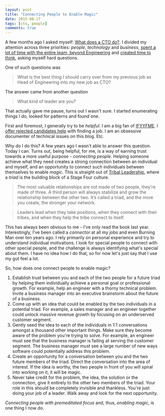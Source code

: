 ```yaml
---
layout: post
title: "Connecting People to Enable Magic"
date: 2015-08-17
tags: [cto, people]
comments: true
---
```

A few months ago I asked myself: [What does a CTO do?](/2015/05/23/what-does-a-cto-do.html). I divided my attention across three priorities: _people_, _technology_ and _business_, [spent a lot of time with the entire team, beyond Engineering](/2015/07/18/what-does-a-cto-do-offering-time-to-the-team.html) and [created time to think](/2015/08/03/what-does-a-cto-do-creating-thinking-time-while-walking-to-work.html), asking myself hard questions.

One of such questions was

> What is the best thing I should carry over from my previous job as Head of Engineering into my new job as CTO?

The answer came from another question

> What kind of leader are you?

That actually gave me pause, turns out I wasn't sure. I started enumerating things I do, looked for patterns and found one.

First and foremost, I generally try to be _helpful_. I am a big fan of [IFYYFME](https://code.dblock.org/2009/09/03/i-f-you-you-f-me-or-how-to-maintain-a-healthy-level-of-communication-across-organizational-boundaries.html). I [offer rejected candidates help](https://code.dblock.org/2013/05/26/how-to-reject-engineering-candidates.html) with finding a job. I am an obsessive documenter of technical issues on this blog. Etc.

Why do I do this? A few years ago I wasn't able to answer this question. Today I can. Turns out, being helpful, for me, is a way of earning trust towards a more useful purpose - _connecting people_. Helping someone achieve what they need creates a strong connection between an individual and myself, and an opportunity to connect such individuals between themselves to enable _magic_. This is straight out of [Tribal Leadership](https://www.triballeadership.net/book), where a _triad_ is the building block of a Stage Four culture.

> The most valuable relationships are not made of two people, they’re made of three. A third person will always stabilize and grow the relationship between the other two. It’s called a triad, and the more you create, the stronger your network.

> Leaders lead when they take positions, when they connect with their tribes, and when they help the tribe connect to itself.

This has always been obvious to me - I've only read the book last year. Interestingly, I've been called a _connector_ at all my jobs and even Burning Man over ten years ago. I rely primarily on personal experience and try to understand individual motivations. I look for special people to connect with other special people, and the challenge is always identifying what's special about them. I have no idea how I do that, so for now let's just say that I use my gut feel a lot.

So, how does one connect people to enable magic?

1. Establish trust between you and each of the two people for a future triad by helping them individually achieve a personal goal or professional growth. For example, help an engineer with a thorny technical problem. Invite a business manager into an executive brainstorm about the future of a business.
2. Come up with an idea that could be enabled by the two individuals in a potential triad. For example, a sales manager and an engineer together could unlock massive revenue growth by focusing on an underserved customer segment.
3. Gently seed the idea to each of the individuals in 1:1 conversations amongst a thousand other important things. Make sure they become aware of the problem you're trying to solve. For example, an engineer must see that the business manager is failing at serving the customer segment. The business manager must see a large number of new ways software could potentially address this problem.
4. Create an opportunity for a conversation between you and the two future members of the triad. Direct the conversation into the area of interest. If the idea is worthy, the two people in front of you will spiral into working on it, it will be magic.
5. Never take credit for the problem, the idea, the solution or the connection, give it entirely to the other two members of the triad. Your role in this should be completely invisible and thankless. You're just doing your job of a leader. Walk away and look for the next opportunity.

_Connecting people with premeditated focus_ and, thus, _enabling magic_, is one thing I now do.
